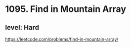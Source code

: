 # 1095. Find in Mountain Array
## level: Hard

https://leetcode.com/problems/find-in-mountain-array/
